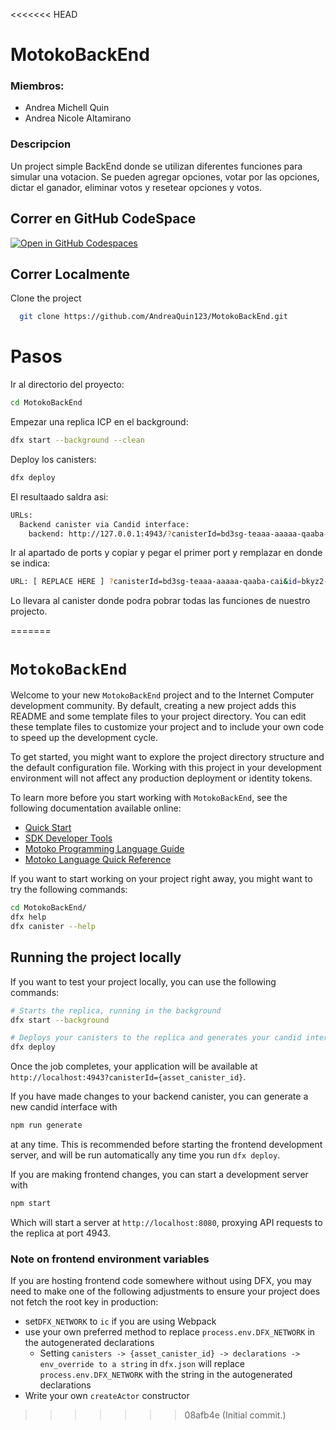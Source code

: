 <<<<<<< HEAD
# MotokoBackEnd

### Miembros: 
- Andrea Michell Quin
- Andrea Nicole Altamirano

### Descripcion
Un project simple BackEnd donde se utilizan diferentes funciones para simular una votacion. Se pueden agregar opciones, votar por las opciones, dictar el ganador, eliminar votos y resetear opciones y votos.


## Correr en GitHub CodeSpace

[![Open in GitHub Codespaces](https://github.com/codespaces/badge.svg)](https://redesigned-pancake-wr796vqg6r96359w9.github.dev)

## Correr Localmente

Clone the project

```bash
  git clone https://github.com/AndreaQuin123/MotokoBackEnd.git
```

# Pasos

Ir al directorio del proyecto:

```bash
cd MotokoBackEnd
```

Empezar una replica ICP en el background:

```bash
dfx start --background --clean
```

Deploy los canisters:

```bash
dfx deploy
```

El resultaado saldra asi:

```bash
URLs:
  Backend canister via Candid interface:
    backend: http://127.0.0.1:4943/?canisterId=bd3sg-teaaa-aaaaa-qaaba-cai&id=bkyz2-fmaaa-aaaaa-qaaaq-cai
```

Ir al apartado de ports y copiar y pegar el primer port y remplazar en donde se indica:

```bash
URL: [ REPLACE HERE ] ?canisterId=bd3sg-teaaa-aaaaa-qaaba-cai&id=bkyz2-fmaaa-aaaaa-qaaaq-cai
```

Lo llevara al canister donde podra pobrar todas las funciones de nuestro projecto.

=======
# `MotokoBackEnd`

Welcome to your new `MotokoBackEnd` project and to the Internet Computer development community. By default, creating a new project adds this README and some template files to your project directory. You can edit these template files to customize your project and to include your own code to speed up the development cycle.

To get started, you might want to explore the project directory structure and the default configuration file. Working with this project in your development environment will not affect any production deployment or identity tokens.

To learn more before you start working with `MotokoBackEnd`, see the following documentation available online:

- [Quick Start](https://internetcomputer.org/docs/current/developer-docs/setup/deploy-locally)
- [SDK Developer Tools](https://internetcomputer.org/docs/current/developer-docs/setup/install)
- [Motoko Programming Language Guide](https://internetcomputer.org/docs/current/motoko/main/motoko)
- [Motoko Language Quick Reference](https://internetcomputer.org/docs/current/motoko/main/language-manual)

If you want to start working on your project right away, you might want to try the following commands:

```bash
cd MotokoBackEnd/
dfx help
dfx canister --help
```

## Running the project locally

If you want to test your project locally, you can use the following commands:

```bash
# Starts the replica, running in the background
dfx start --background

# Deploys your canisters to the replica and generates your candid interface
dfx deploy
```

Once the job completes, your application will be available at `http://localhost:4943?canisterId={asset_canister_id}`.

If you have made changes to your backend canister, you can generate a new candid interface with

```bash
npm run generate
```

at any time. This is recommended before starting the frontend development server, and will be run automatically any time you run `dfx deploy`.

If you are making frontend changes, you can start a development server with

```bash
npm start
```

Which will start a server at `http://localhost:8080`, proxying API requests to the replica at port 4943.

### Note on frontend environment variables

If you are hosting frontend code somewhere without using DFX, you may need to make one of the following adjustments to ensure your project does not fetch the root key in production:

- set`DFX_NETWORK` to `ic` if you are using Webpack
- use your own preferred method to replace `process.env.DFX_NETWORK` in the autogenerated declarations
  - Setting `canisters -> {asset_canister_id} -> declarations -> env_override to a string` in `dfx.json` will replace `process.env.DFX_NETWORK` with the string in the autogenerated declarations
- Write your own `createActor` constructor
>>>>>>> 08afb4e (Initial commit.)
